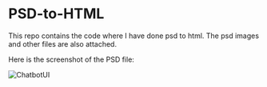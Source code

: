# PSD-to-HTML
This repo contains the code where I have done psd to html. 
The psd images and other files are also attached. 

Here is the screenshot of the PSD file:

![ChatbotUI](https://github.com/Rahul100100/PSD-to-HTML/blob/main/Chatbot.psd)
